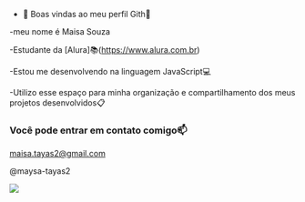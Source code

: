 - 👋 Boas vindas ao meu perfil Gith🌷
  
-meu nome é Maisa Souza

-Estudante da [Alura]📚(https://www.alura.com.br)

-Estou me desenvolvendo na linguagem JavaScript💻

-Utilizo esse espaço para minha organização e compartilhamento dos meus projetos desenvolvidos📋

### Você pode entrar em contato comigo📫

maisa.tayas2@gmail.com

@maysa-tayas2

![](https://media1.tenor.com/m/G14VlbH8J74AAAAC/anime-mai-sakurajima.gif)
<!---
Maisa-ia/Maisa-ia is a ✨ special ✨ repository because its `README.md` (this file) appears on your GitHub profile.
You can click the Preview link to take a look at your changes.
--->
